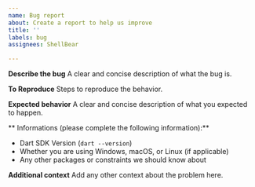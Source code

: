 ```yaml
---
name: Bug report
about: Create a report to help us improve
title: ''
labels: bug
assignees: ShellBear

---
```


**Describe the bug**
A clear and concise description of what the bug is.

**To Reproduce**
Steps to reproduce the behavior.

**Expected behavior**
A clear and concise description of what you expected to happen.

** Informations (please complete the following information):**
- Dart SDK Version (`dart --version`)
- Whether you are using Windows, macOS, or Linux (if applicable)
- Any other packages or constraints we should know about

**Additional context**
Add any other context about the problem here.
